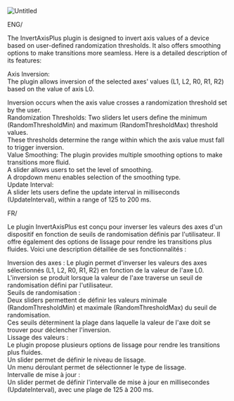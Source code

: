 
                          

![Untitled](https://github.com/user-attachments/assets/bd7f0479-bb6e-45f8-9865-3a03aba0ea6d)




ENG/

The InvertAxisPlus plugin is designed to invert axis values of a device based on user-defined randomization thresholds.                                                                                                    It also offers smoothing options to make transitions more seamless. Here is a detailed description of its features:

Axis Inversion:                                                                                                                                                                                                          
The plugin allows inversion of the selected axes' values (L1, L2, R0, R1, R2) based on the value of axis L0.

Inversion occurs when the axis value crosses a randomization threshold set by the user.                                                                                                                                                            
Randomization Thresholds:
Two sliders let users define the minimum (RandomThresholdMin) and maximum (RandomThresholdMax) threshold values.                                                                                                            
These thresholds determine the range within which the axis value must fall to trigger inversion.                                                                                                                            
Value Smoothing:
The plugin provides multiple smoothing options to make transitions more fluid.                                                                                                                                            
A slider allows users to set the level of smoothing.                                                                                                                                                                        
A dropdown menu enables selection of the smoothing type.                                                                                                                                                                    
Update Interval:                                                                                                                                                                                                            
A slider lets users define the update interval in milliseconds (UpdateInterval), within a range of 125 to 200 ms.                                                                                                            

FR/

Le plugin InvertAxisPlus est conçu pour inverser les valeurs des axes d'un dispositif en fonction de seuils de randomisation définis par l'utilisateur.                                                                     Il offre également des options de lissage pour rendre les transitions plus fluides. Voici une description détaillée de ses fonctionnalités :

Inversion des axes :
Le plugin permet d'inverser les valeurs des axes sélectionnés (L1, L2, R0, R1, R2) en fonction de la valeur de l'axe L0.                                                                                                        
L'inversion se produit lorsque la valeur de l'axe traverse un seuil de randomisation défini par l'utilisateur.                                                                                                            
Seuils de randomisation :                                                                                                                                                                                                            
Deux sliders permettent de définir les valeurs minimale (RandomThresholdMin) et maximale (RandomThresholdMax) du seuil de randomisation.                                                                                                            
Ces seuils déterminent la plage dans laquelle la valeur de l'axe doit se trouver pour déclencher l'inversion.                                                                                                                                    
Lissage des valeurs :                                                                                                                                                                                                                                
Le plugin propose plusieurs options de lissage pour rendre les transitions plus fluides.                                                                                                                                                    
Un slider permet de définir le niveau de lissage.                                                                                                                                                                                                
Un menu déroulant permet de sélectionner le type de lissage.                                                                                                                                                                                
Intervalle de mise à jour :                                                                                                                                                                                                    
Un slider permet de définir l'intervalle de mise à jour en millisecondes (UpdateInterval), avec une plage de 125 à 200 ms.

